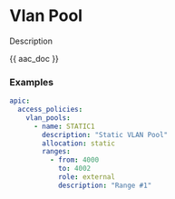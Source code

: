 # Vlan Pool

Description

{{ aac_doc }}
### Examples

```yaml
apic:
  access_policies:
    vlan_pools:
      - name: STATIC1
        description: "Static VLAN Pool"
        allocation: static
        ranges:
          - from: 4000
            to: 4002
            role: external
            description: "Range #1"
```

